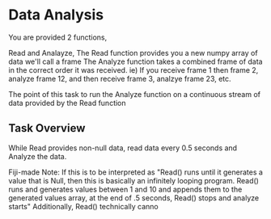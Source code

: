 # Data Analysis

You are provided 2 functions,

Read and Analayze,
The Read function provides you a new numpy array of data we'll call a frame
The Analyze function takes a combined frame of data in the correct order it was received.
ie) If you receive frame 1 then frame 2, analyze frame 12, and then receive frame 3, analzye frame 23, etc.

The point of this task to run the Analyze function on 
a continuous stream of data provided by the Read function

## Task Overview
While Read provides non-null data, read data every 0.5 seconds and Analyze the data.

Fiji-made Note: If this is to be interpreted as "Read() runs until it generates a value that is Null, then this is basically an infinitely looping program. Read() runs and generates values between 1 and 10 and appends them to the generated values array, at the end of .5 seconds, Read() stops and analyze starts"
Additionally, Read() technically canno